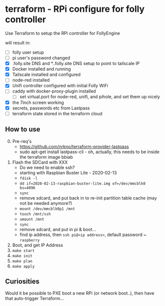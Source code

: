 # terraform - RPi configure for folly controller

Use Terraform to setup the RPi controller for FollyEngine

will result in:
* [ ] folly user setup
* [ ] pi user's password changed
* [x] <hostname>.folly.site DNS and *.<hostname>.folly.site DNS setup to point to tailscale IP
* [x] Docker installed and running
* [x] Tailscale installed and configured
* [ ] node-red installed
* [x] Unifi controller configured with initial Folly WiFi
* [ ] caddy with docker-proxy-plugin installed
  * [ ] set virtual.port for node-red, unifi, and pihole, and set them up nicely
* [x] the 7inch screen working
* [x] secrets, passwords etc from Lastpass
* [ ] terraform state stored in the terraform cloud

## How to use

0. Pre-req's
   * https://github.com/nrkno/terraform-provider-lastpass
   * sudo apt-get install lastpass-cli - oh, actually, this needs to be inside the terraform image bbiab
1. Flash the SDCard with XXX
   * Do we need to enable ssh?
   * starting with Raspbian Buster Lite - 2020-02-13
   * `fdisk -l`
   * `dd if=2020-02-13-raspbian-buster-lite.img of=/dev/mmcblk0 bs=4096`
   * `sync`
   * remove sdcard, and put back in to re-init partition table cache (may not be needed anymore?)
   * `mount /dev/mmcblk0p1 /mnt`
   * `touch /mnt/ssh`
   * `umount /mnt`
   * `sync`
   * remove sdcard, and put in pi & boot...
   * find ip address, then `ssh pi@<ip address>`, default password ~ `raspberry`
2. Boot, and get IP Address
3. `make start`
4. `make init`
5. `make plan`
6. `make apply`


## Curiosities

Would it be possible to PXE boot a new RPi (or network boot..), then have that auto-trigger Terraform...
